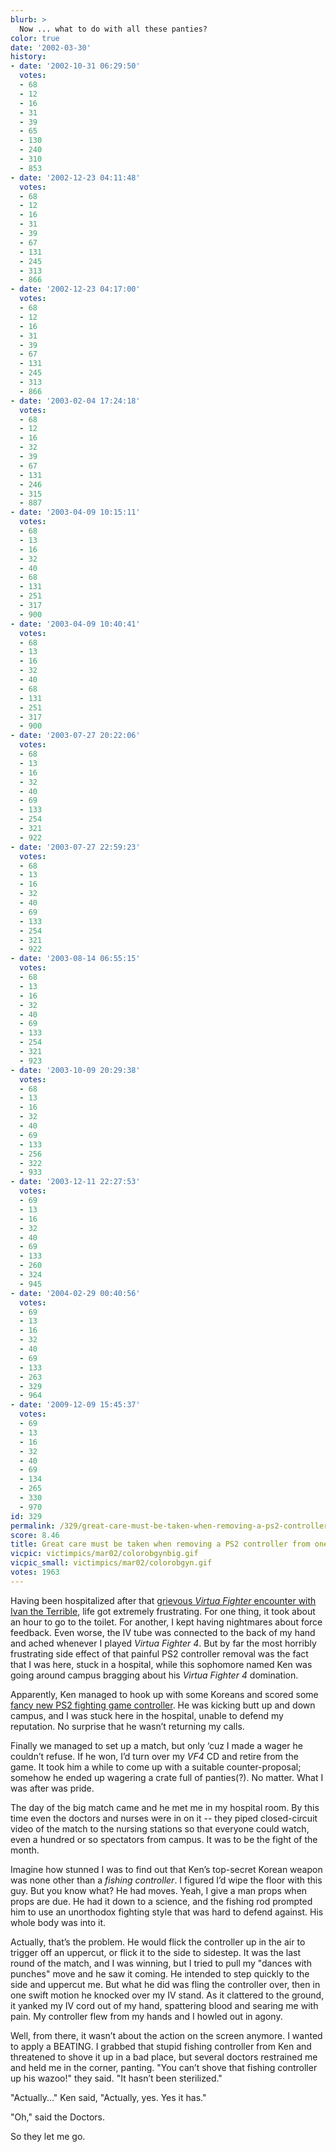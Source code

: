 ```yaml
---
blurb: >
  Now ... what to do with all these panties?
color: true
date: '2002-03-30'
history:
- date: '2002-10-31 06:29:50'
  votes:
  - 68
  - 12
  - 16
  - 31
  - 39
  - 65
  - 130
  - 240
  - 310
  - 853
- date: '2002-12-23 04:11:48'
  votes:
  - 68
  - 12
  - 16
  - 31
  - 39
  - 67
  - 131
  - 245
  - 313
  - 866
- date: '2002-12-23 04:17:00'
  votes:
  - 68
  - 12
  - 16
  - 31
  - 39
  - 67
  - 131
  - 245
  - 313
  - 866
- date: '2003-02-04 17:24:18'
  votes:
  - 68
  - 12
  - 16
  - 32
  - 39
  - 67
  - 131
  - 246
  - 315
  - 887
- date: '2003-04-09 10:15:11'
  votes:
  - 68
  - 13
  - 16
  - 32
  - 40
  - 68
  - 131
  - 251
  - 317
  - 900
- date: '2003-04-09 10:40:41'
  votes:
  - 68
  - 13
  - 16
  - 32
  - 40
  - 68
  - 131
  - 251
  - 317
  - 900
- date: '2003-07-27 20:22:06'
  votes:
  - 68
  - 13
  - 16
  - 32
  - 40
  - 69
  - 133
  - 254
  - 321
  - 922
- date: '2003-07-27 22:59:23'
  votes:
  - 68
  - 13
  - 16
  - 32
  - 40
  - 69
  - 133
  - 254
  - 321
  - 922
- date: '2003-08-14 06:55:15'
  votes:
  - 68
  - 13
  - 16
  - 32
  - 40
  - 69
  - 133
  - 254
  - 321
  - 923
- date: '2003-10-09 20:29:38'
  votes:
  - 68
  - 13
  - 16
  - 32
  - 40
  - 69
  - 133
  - 256
  - 322
  - 933
- date: '2003-12-11 22:27:53'
  votes:
  - 69
  - 13
  - 16
  - 32
  - 40
  - 69
  - 133
  - 260
  - 324
  - 945
- date: '2004-02-29 00:40:56'
  votes:
  - 69
  - 13
  - 16
  - 32
  - 40
  - 69
  - 133
  - 263
  - 329
  - 964
- date: '2009-12-09 15:45:37'
  votes:
  - 69
  - 13
  - 16
  - 32
  - 40
  - 69
  - 134
  - 265
  - 330
  - 970
id: 329
permalink: /329/great-care-must-be-taken-when-removing-a-ps2-controller-from-ones-privates/
score: 8.46
title: Great care must be taken when removing a PS2 controller from one’s privates
vicpic: victimpics/mar02/colorobgynbig.gif
vicpic_small: victimpics/mar02/colorobgyn.gif
votes: 1963
---
```


Having been hospitalized after that [grievous *Virtua Fighter* encounter
with Ivan the Terrible](%ARTICLE[319]%), life got extremely
frustrating. For one thing, it took about an hour to go to the toilet.
For another, I kept having nightmares about force feedback. Even worse,
the IV tube was connected to the back of my hand and ached whenever I
played *Virtua Fighter 4*. But by far the most horribly frustrating side
effect of that painful PS2 controller removal was the fact that I was
here, stuck in a hospital, while this sophomore named Ken was going
around campus bragging about his *Virtua Fighter 4* domination.

Apparently, Ken managed to hook up with some Koreans and scored some
[fancy new PS2 fighting game controller](%ARTICLE[328]%). He was
kicking butt up and down campus, and I was stuck here in the hospital,
unable to defend my reputation. No surprise that he wasn’t returning my
calls.

Finally we managed to set up a match, but only ‘cuz I made a wager he
couldn’t refuse. If he won, I’d turn over my *VF4* CD and retire from
the game. It took him a while to come up with a suitable
counter-proposal; somehow he ended up wagering a crate full of
panties(?). No matter. What I was after was pride.

The day of the big match came and he met me in my hospital room. By this
time even the doctors and nurses were in on it -- they piped
closed-circuit video of the match to the nursing stations so that
everyone could watch, even a hundred or so spectators from campus. It
was to be the fight of the month.

Imagine how stunned I was to find out that Ken’s top-secret Korean
weapon was none other than a *fishing controller*. I figured I’d wipe
the floor with this guy. But you know what? He had moves. Yeah, I give a
man props when props are due. He had it down to a science, and the
fishing rod prompted him to use an unorthodox fighting style that was
hard to defend against. His whole body was into it.

Actually, that’s the problem. He would flick the controller up in the
air to trigger off an uppercut, or flick it to the side to sidestep. It
was the last round of the match, and I was winning, but I tried to pull
my "dances with punches" move and he saw it coming. He intended to step
quickly to the side and uppercut me. But what he did was fling the
controller over, then in one swift motion he knocked over my IV stand.
As it clattered to the ground, it yanked my IV cord out of my hand,
spattering blood and searing me with pain. My controller flew from my
hands and I howled out in agony.

Well, from there, it wasn’t about the action on the screen anymore. I
wanted to apply a BEATING. I grabbed that stupid fishing controller from
Ken and threatened to shove it up in a bad place, but several doctors
restrained me and held me in the corner, panting. "You can’t shove that
fishing controller up his wazoo!" they said. "It hasn’t been
sterilized."

"Actually..." Ken said, "Actually, yes. Yes it has."

"Oh," said the Doctors.

So they let me go.